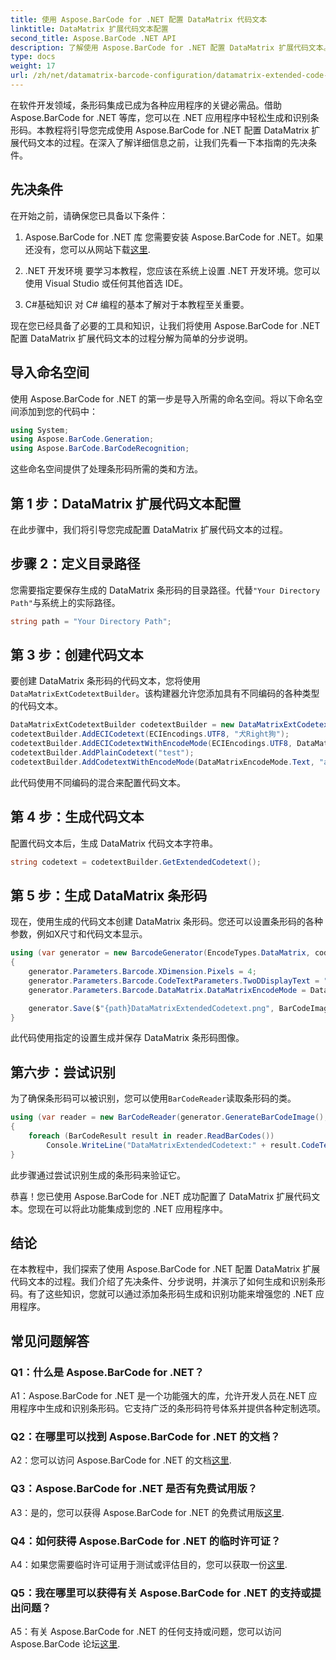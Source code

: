 ```yaml
---
title: 使用 Aspose.BarCode for .NET 配置 DataMatrix 代码文本
linktitle: DataMatrix 扩展代码文本配置
second_title: Aspose.BarCode .NET API
description: 了解使用 Aspose.BarCode for .NET 配置 DataMatrix 扩展代码文本。在 .NET 应用程序中生成、识别和集成条形码。
type: docs
weight: 17
url: /zh/net/datamatrix-barcode-configuration/datamatrix-extended-code-text-configuration/
---
```

在软件开发领域，条形码集成已成为各种应用程序的关键必需品。借助 Aspose.BarCode for .NET 等库，您可以在 .NET 应用程序中轻松生成和识别条形码。本教程将引导您完成使用 Aspose.BarCode for .NET 配置 DataMatrix 扩展代码文本的过程。在深入了解详细信息之前，让我们先看一下本指南的先决条件。

## 先决条件

在开始之前，请确保您已具备以下条件：

1. Aspose.BarCode for .NET 库
您需要安装 Aspose.BarCode for .NET。如果还没有，您可以从网站下载[这里](https://releases.aspose.com/barcode/net/).

2. .NET 开发环境
要学习本教程，您应该在系统上设置 .NET 开发环境。您可以使用 Visual Studio 或任何其他首选 IDE。

3. C#基础知识
对 C# 编程的基本了解对于本教程至关重要。

现在您已经具备了必要的工具和知识，让我们将使用 Aspose.BarCode for .NET 配置 DataMatrix 扩展代码文本的过程分解为简单的分步说明。

## 导入命名空间

使用 Aspose.BarCode for .NET 的第一步是导入所需的命名空间。将以下命名空间添加到您的代码中：

```csharp
using System;
using Aspose.BarCode.Generation;
using Aspose.BarCode.BarCodeRecognition;
```

这些命名空间提供了处理条形码所需的类和方法。

## 第 1 步：DataMatrix 扩展代码文本配置

在此步骤中，我们将引导您完成配置 DataMatrix 扩展代码文本的过程。

## 步骤 2：定义目录路径

您需要指定要保存生成的 DataMatrix 条形码的目录路径。代替`"Your Directory Path"`与系统上的实际路径。

```csharp
string path = "Your Directory Path";
```

## 第 3 步：创建代码文本

要创建 DataMatrix 条形码的代码文本，您将使用`DataMatrixExtCodetextBuilder`。该构建器允许您添加具有不同编码的各种类型的代码文本。

```csharp
DataMatrixExtCodetextBuilder codetextBuilder = new DataMatrixExtCodetextBuilder();
codetextBuilder.AddECICodetext(ECIEncodings.UTF8, "犬Right狗");
codetextBuilder.AddECICodetextWithEncodeMode(ECIEncodings.UTF8, DataMatrixEncodeMode.C40, "ABCDE");
codetextBuilder.AddPlainCodetext("test");
codetextBuilder.AddCodetextWithEncodeMode(DataMatrixEncodeMode.Text, "abcde");
```

此代码使用不同编码的混合来配置代码文本。

## 第 4 步：生成代码文本

配置代码文本后，生成 DataMatrix 代码文本字符串。

```csharp
string codetext = codetextBuilder.GetExtendedCodetext();
```

## 第 5 步：生成 DataMatrix 条形码

现在，使用生成的代码文本创建 DataMatrix 条形码。您还可以设置条形码的各种参数，例如X尺寸和代码文本显示。

```csharp
using (var generator = new BarcodeGenerator(EncodeTypes.DataMatrix, codetext))
{
    generator.Parameters.Barcode.XDimension.Pixels = 4;
    generator.Parameters.Barcode.CodeTextParameters.TwoDDisplayText = "Extended Codetext";
    generator.Parameters.Barcode.DataMatrix.DataMatrixEncodeMode = DataMatrixEncodeMode.ExtendedCodetext;

    generator.Save($"{path}DataMatrixExtendedCodetext.png", BarCodeImageFormat.Png);
}
```

此代码使用指定的设置生成并保存 DataMatrix 条形码图像。

## 第六步：尝试识别

为了确保条形码可以被识别，您可以使用`BarCodeReader`读取条形码的类。

```csharp
using (var reader = new BarCodeReader(generator.GenerateBarCodeImage(), DecodeType.DataMatrix))
{
    foreach (BarCodeResult result in reader.ReadBarCodes())
        Console.WriteLine("DataMatrixExtendedCodetext:" + result.CodeText);
}
```

此步骤通过尝试识别生成的条形码来验证它。

恭喜！您已使用 Aspose.BarCode for .NET 成功配置了 DataMatrix 扩展代码文本。您现在可以将此功能集成到您的 .NET 应用程序中。

## 结论

在本教程中，我们探索了使用 Aspose.BarCode for .NET 配置 DataMatrix 扩展代码文本的过程。我们介绍了先决条件、分步说明，并演示了如何生成和识别条形码。有了这些知识，您就可以通过添加条形码生成和识别功能来增强您的 .NET 应用程序。

## 常见问题解答

### Q1：什么是 Aspose.BarCode for .NET？

A1：Aspose.BarCode for .NET 是一个功能强大的库，允许开发人员在.NET 应用程序中生成和识别条形码。它支持广泛的条形码符号体系并提供各种定制选项。

### Q2：在哪里可以找到 Aspose.BarCode for .NET 的文档？

A2：您可以访问 Aspose.BarCode for .NET 的文档[这里](https://reference.aspose.com/barcode/net/).

### Q3：Aspose.BarCode for .NET 是否有免费试用版？

 A3：是的，您可以获得 Aspose.BarCode for .NET 的免费试用版[这里](https://releases.aspose.com/).

### Q4：如何获得 Aspose.BarCode for .NET 的临时许可证？

 A4：如果您需要临时许可证用于测试或评估目的，您可以获取一份[这里](https://purchase.aspose.com/temporary-license/).

### Q5：我在哪里可以获得有关 Aspose.BarCode for .NET 的支持或提出问题？

 A5：有关 Aspose.BarCode for .NET 的任何支持或问题，您可以访问 Aspose.BarCode 论坛[这里](https://forum.aspose.com/c/barcode/13).